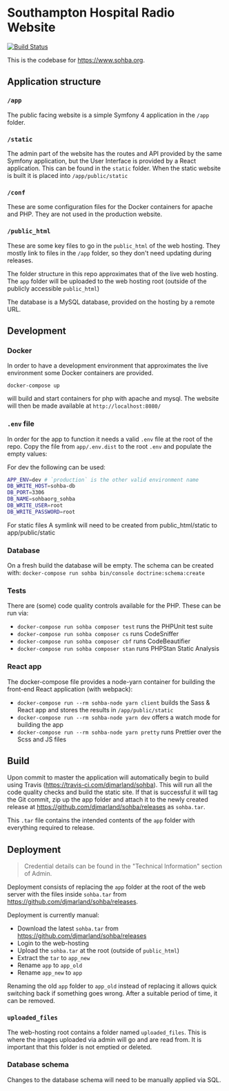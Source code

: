 # Southampton Hospital Radio Website
[![Build Status](https://travis-ci.com/djmarland/sohba.svg?branch=master)](https://travis-ci.com/djmarland/sohba)

This is the codebase for https://www.sohba.org. 

## Application structure
### `/app`
The public facing website is a simple Symfony 4 application in the `/app` 
folder.

### `/static`
The admin part of the website has the routes and API provided by the same Symfony 
application, but the User Interface is provided by a React application. This can be
found in the `static` folder. When the static website is built it is placed into 
`/app/public/static`

### `/conf`
These are some configuration files for the Docker containers for apache and PHP.
They are not used in the production website.

### `/public_html`
These are some key files to go in the `public_html` of the web hosting. They mostly
link to files in the `/app` folder, so they don't need updating during releases.

The folder structure in this repo approximates that of the live web hosting.
The `app` folder will be uploaded to the web hosting root (outside of the publicly
accessible `public_html`)

The database is a MySQL database, provided on the hosting by a remote URL.

## Development
### Docker
In order to have a development environment that approximates the live environment
some Docker containers are provided.

`docker-compose up`

will build and start containers for php with apache and mysql. 
The website will then be made available at `http://localhost:8080/`

### `.env` file
In order for the app to function it needs a valid `.env` file at the root of the repo.
Copy the file from `app/.env.dist` to the root `.env` and populate the empty values:

For dev the following can be used:
```bash
APP_ENV=dev # `production` is the other valid environment name
DB_WRITE_HOST=sohba-db
DB_PORT=3306
DB_NAME=sohbaorg_sohba
DB_WRITE_USER=root
DB_WRITE_PASSWORD=root
```

For static files A symlink will need to be created from public_html/static to app/public/static

### Database
On a fresh build the database will be empty. The schema can be created with:
`docker-compose run sohba bin/console doctrine:schema:create`

### Tests
There are (some) code quality controls available for the PHP. These can be run via:

* `docker-compose run sohba composer test` runs the PHPUnit test suite 
* `docker-compose run sohba composer cs` runs CodeSniffer
* `docker-compose run sohba composer cbf` runs CodeBeautifier
* `docker-compose run sohba composer stan` runs PHPStan Static Analysis

### React app
The docker-compose file provides a node-yarn container for building the front-end
React application (with webpack):

* `docker-compose run --rm sohba-node yarn client` builds the Sass & React app and stores the results in `/app/public/static`
* `docker-compose run --rm sohba-node yarn dev` offers a watch mode for building the app
* `docker-compose run --rm sohba-node yarn pretty` runs Prettier over the Scss and JS files

## Build
Upon commit to master the application will automatically begin to build using Travis
(https://travis-ci.com/djmarland/sohba). This will run all the code quality checks
and build the static site. If that is successful it will tag the Git commit, zip
up the app folder and attach it to the newly created release at 
https://github.com/djmarland/sohba/releases as `sohba.tar`.

This `.tar` file contains the intended contents of the `app` folder with 
everything required to release.

## Deployment
> Credential details can be found in the "Technical Information" section of Admin.

Deployment consists of replacing the `app` folder at the root of the web server with
the files inside `sohba.tar` from https://github.com/djmarland/sohba/releases.

Deployment is currently manual:
* Download the latest `sohba.tar` from https://github.com/djmarland/sohba/releases
* Login to the web-hosting
* Upload the `sohba.tar` at the root (outside of `public_html`)
* Extract the `tar` to `app_new`
* Rename `app` to `app_old`
* Rename `app_new` to `app`

Renaming the old `app` folder to `app_old` instead of replacing it allows quick 
switching back if something goes wrong. After a suitable period of time, 
it can be removed.

### `uploaded_files`
The web-hosting root contains a folder named `uploaded_files`. This is where the
images uploaded via admin will go and are read from.
It is important that this folder is not emptied or deleted.

### Database schema
Changes to the database schema will need to be manually applied via SQL.